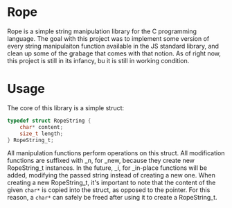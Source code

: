 # Rope
Rope is a simple string manipulation library for the C programming language. The goal with this project was to implement some version of every string manipulaiton function available in the JS standard library, and clean up some of the grabage that comes with that notion. As of right now, this project is still in its infancy, bu it is still in working condition.
# Usage
The core of this library is a simple struct:
```c
typedef struct RopeString {
    char* content;
    size_t length;
} RopeString_t;
```
All manipulation functions perform operations on this struct. All modification functions are suffixed with _n, for _new, because they create new RopeString_t instances. In the future, _i, for _in-place functions will be added, modifying the passed string instead of creating a new one. 
When creating a new RopeString_t, it's important to note that the content of the given `char*` is copied into the struct, as opposed to the pointer. For this reason, a `char*` can safely be freed after using it to create a RopeString_t.
